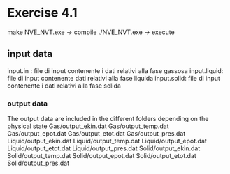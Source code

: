 # Exercise 4.1

make NVE_NVT.exe -> compile 
./NVE_NVT.exe -> execute 

## input data 
input.in : file di input contenente i dati relativi alla fase gassosa
input.liquid: file di input contenente dati relativi alla fase liquida 
input.solid: file di input contenente i dati relativi alla fase solida

### output data 
The output data are included in the different folders depending on the physical state 
Gas/output_ekin.dat
Gas/output_temp.dat
Gas/output_epot.dat
Gas/output_etot.dat
Gas/output_pres.dat
Liquid/output_ekin.dat
Liquid/output_temp.dat
Liquid/output_epot.dat
Liquid/output_etot.dat
Liquid/output_pres.dat
Solid/output_ekin.dat
Solid/output_temp.dat
Solid/output_epot.dat
Solid/output_etot.dat
Solid/output_pres.dat
